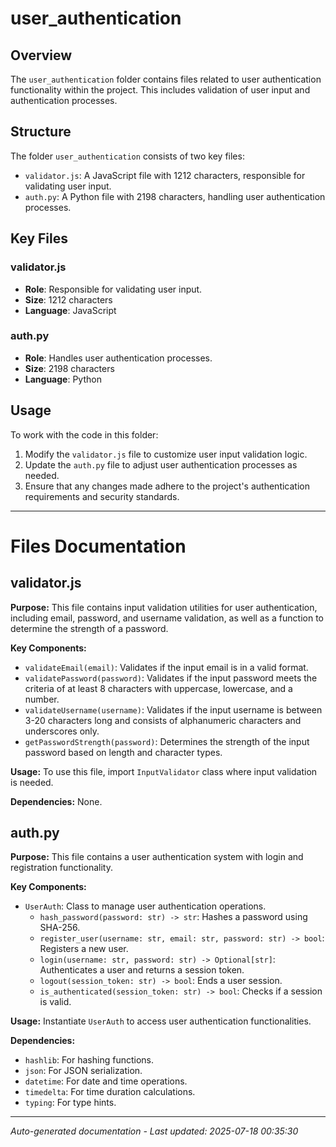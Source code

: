 # user_authentication

## Overview
The `user_authentication` folder contains files related to user authentication functionality within the project. This includes validation of user input and authentication processes.

## Structure
The folder `user_authentication` consists of two key files:
- `validator.js`: A JavaScript file with 1212 characters, responsible for validating user input.
- `auth.py`: A Python file with 2198 characters, handling user authentication processes.

## Key Files
### validator.js
- **Role**: Responsible for validating user input.
- **Size**: 1212 characters
- **Language**: JavaScript

### auth.py
- **Role**: Handles user authentication processes.
- **Size**: 2198 characters
- **Language**: Python

## Usage
To work with the code in this folder:
1. Modify the `validator.js` file to customize user input validation logic.
2. Update the `auth.py` file to adjust user authentication processes as needed.
3. Ensure that any changes made adhere to the project's authentication requirements and security standards.

---

# Files Documentation

## validator.js

**Purpose:** This file contains input validation utilities for user authentication, including email, password, and username validation, as well as a function to determine the strength of a password.

**Key Components:**
- `validateEmail(email)`: Validates if the input email is in a valid format.
- `validatePassword(password)`: Validates if the input password meets the criteria of at least 8 characters with uppercase, lowercase, and a number.
- `validateUsername(username)`: Validates if the input username is between 3-20 characters long and consists of alphanumeric characters and underscores only.
- `getPasswordStrength(password)`: Determines the strength of the input password based on length and character types.

**Usage:** To use this file, import `InputValidator` class where input validation is needed.

**Dependencies:** None.

## auth.py

**Purpose:** This file contains a user authentication system with login and registration functionality.

**Key Components:**
- `UserAuth`: Class to manage user authentication operations.
  - `hash_password(password: str) -> str`: Hashes a password using SHA-256.
  - `register_user(username: str, email: str, password: str) -> bool`: Registers a new user.
  - `login(username: str, password: str) -> Optional[str]`: Authenticates a user and returns a session token.
  - `logout(session_token: str) -> bool`: Ends a user session.
  - `is_authenticated(session_token: str) -> bool`: Checks if a session is valid.

**Usage:** Instantiate `UserAuth` to access user authentication functionalities.

**Dependencies:**
- `hashlib`: For hashing functions.
- `json`: For JSON serialization.
- `datetime`: For date and time operations.
- `timedelta`: For time duration calculations.
- `typing`: For type hints.

---
*Auto-generated documentation - Last updated: 2025-07-18 00:35:30*
